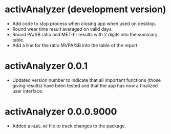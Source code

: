 # activAnalyzer (development version)

* Add code to stop process when closing app when used on desktop.
* Round wear time result averaged on valid days.
* Round PA/SB ratio and MET-hr results with 2 digits into the summary table.
* Add a line for the ratio MVPA/SB into the table of the report.

# activAnalyzer 0.0.1

* Updated version number to indicate that all important functions (those giving results) have been tested and that the app has now a finalized user interface.

# activAnalyzer 0.0.0.9000

* Added a `NEWS.md` file to track changes to the package.
